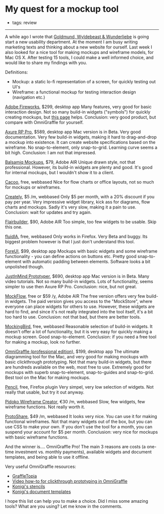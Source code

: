 # My quest for a mockup tool
- tags: review

---

A while ago I wrote that [Goldmund, Wyldebeast & Wunderliebe](http://www.gw20e.com) is going start a new usability department. At the moment I am busy writing marketing texts and thinking about a new website for ourself. Last week I also looked for a nice tool for making mockups and wireframe models, for Mac OS X. After testing 15 tools, I could make a well informed choice, and would like to share my findings with you.

Definitions:

* Mockup: a static lo-fi representation of a screen, for quickly testing out UI's
* Wireframe: a functional mockup for testing interaction design (navigation etc.)

[Adobe Fireworks](http://www.adobe.com/products/fireworks/), $299, desktop app
Many features, very good for basic interaction design. Not so many build-in widgets ("symbols") for quickly creating mockups, but [this page](http://developer.yahoo.com/ypatterns/about/stencils/fireworks.html) helps. Conclusion: very good product, but compare with OmniGraffle for yourself.

[Axure RP Pro](http://www.axure.com), $589, desktop app
Mac version is in Beta. Very good documentation. Very few build-in widgets, making it hard to drag-and-drop a mockup into existence. It can create website specifications based on the wireframe. No snap-to-element, only snap-to-grid. Learning curve seems a bit high. Conclusion: I am not that impressed.

[Balsamiq Mockups](http://www.balsamiq.com/products/mockups), $79, Adobe AIR
Unique drawn style, not that professional. However, its build-in widgets are plenty and good. It's good for internal mockups, but I wouldn't show it to a client.

[Cacoo](http://cacoo.com/), free, webbased
Nice for flow charts or office layouts, not so much for mockups or wireframes.

[Creately](http://creately.com/Online-UI-Mockups-and-Wireframes), $5 /m, webbased
Only $5 per month, with a 20% discount if you pay per year. Very impressive widget library, kick ass for diagrams, flow charts and mockups. Sadly it's very slow, making it a pain to use. Conclusion: wait for updates and try again.

[Flairbuilder](http://www.flairbuilder.com/), $90, Adobe AIR
Too simple, too few widgets to be usable. Skip this one.

[fluidIA](http://www.fluidia.org/), free, webbased
Only works in Firefox. Very Beta and buggy. Its biggest problem however is that I just don't understand this tool.

[ForeUI](http://www.foreui.com/), $99, desktop app
Mockups with basic widgets and some wireframe functionality - you can define actions on buttons etc. Pretty good snap-to-element with automatic padding between elements. Software looks a bit unpolished though.

[JustInMind Prototyper](http://www.justinmind.com/wireframe/justinmind_prototyper), $690, desktop app
Mac version is in Beta. Many video tutorials. Not so many build-in widgets. Lots of functionality, seems simpler to use then Axure RP Pro. Conclusion: nice, but not great.

[MockFlow](http://www.mockflow.com/), free or $59 /y, Adobe AIR
The free version offers very few build-in widgets. The paid version gives you access to the "MockStore", where everyone can place widgets for others to use. However, these widgets are hard to find, and since it's not really integrated into the tool itself, it's a bit too hard to use. Conclusion: not that bad, but there are better tools.

[MockingBird](http://gomockingbird.com/), free, webbased
Reasonable selection of build-in widgets. It doesn't offer a lot of functionality, but it is very easy for quickly making a mockup screen. Good snap-to-element. Conclusion: if you need a free tool for making a mockup, look no further.

[OmniGraffle (professional edition)](http://www.omnigroup.com/applications/OmniGraffle/), $199, desktop app
The ultimate diagramming tool for the Mac, and very good for making mockups with basic clickthrough prototyping. Not that many build-in widgets, but there are hundreds available on the web,  most free to use. Extremely good for mockups with superb snap-to-element, snap-to-guides and snap-to-grid. Best tool on the Mac for making mockups.

[Pencil](http://www.evolus.vn/Pencil/), free, Firefox plugin
Very simpel, very low selection of widgets. Not really that usable, but try it out anyway.

[Pidoko Wireframe Creator](https://pidoco.com/en/benefits/products/prototype-creator), €30 /m, webbased
Slow, few widgets, few wireframe functions. Not really worth it.

[ProtoShare](http://www.protoshare.com/), $49 /m, webbased
It looks very nice. You can use it for making functional wireframes. Not that many widgets out of the box, but you can use CSS to make your own. If you don't use the tool for a month, you can suspend your account for $5 per month. Conclusion: very nice for mockups with basic wireframe functions.

And the winner is.... OmniGraffle Pro! The main 3 reasons are costs (a one-time investment vs. monthly payments), available widgets and document templates, and being able to use it offline.

Very useful OmniGraffle resources:

* [GraffleTopia](http://www.graffletopia.com/)
* [Video how-to for clickthrough prototyping in OmniGraffle](http://urlgreyhot.com/personal/weblog/creating_prototypes_with_omnigraffle)
* [Konigi's stencils](http://konigi.com/tools/omnigraffle-wireframe-stencils)
* [Konigi's document templates](http://konigi.com/tools/omnigraffle-ux-template)

I hope this list can help you to make a choice. Did I miss some amazing tools? What are you using? Let me know in the comments.
